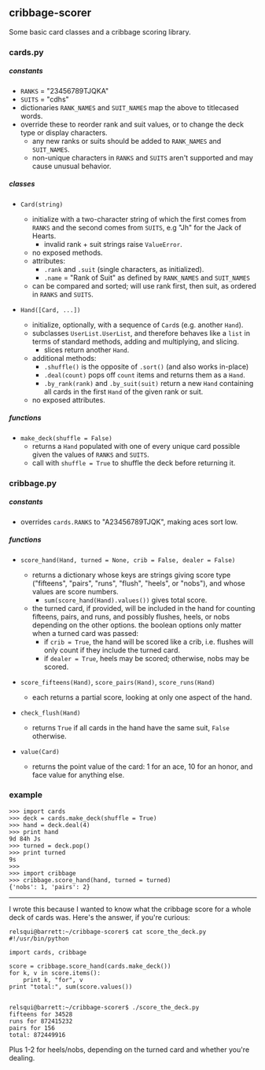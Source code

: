 ## cribbage-scorer

Some basic card classes and a cribbage scoring library.


### cards.py

##### constants
* `RANKS` = "23456789TJQKA"
* `SUITS` = "cdhs"
* dictionaries `RANK_NAMES` and `SUIT_NAMES` map the above to titlecased words.
* override these to reorder rank and suit values, or to change the deck type or
  display characters.
  * any new ranks or suits should be added to `RANK_NAMES` and `SUIT_NAMES`.
  * non-unique characters in `RANKS` and `SUITS` aren't supported and may
    cause unusual behavior.

##### classes
* `Card(string)`
  * initialize with a two-character string of which the first comes from
    `RANKS` and the second comes from `SUITS`, e.g "Jh" for the Jack of Hearts.
    * invalid rank + suit strings raise `ValueError`.
  * no exposed methods.
  * attributes:
    * `.rank` and `.suit` (single characters, as initialized).
    * `.name` = "Rank of Suit" as defined by `RANK_NAMES` and `SUIT_NAMES`
  * can be compared and sorted; will use rank first, then suit, as ordered
    in `RANKS` and `SUITS`.

* `Hand([Card, ...])`
  * initialize, optionally, with a sequence of `Card`s (e.g. another `Hand`).
  * subclasses `UserList.UserList`, and therefore behaves like a `list` in
    terms of standard methods, adding and multiplying, and slicing.
    * slices return another `Hand`.
  * additional methods:
    * `.shuffle()` is the opposite of `.sort()` (and also works in-place)
    * `.deal(count)` pops off `count` items and returns them as a `Hand`.
    * `.by_rank(rank)` and `.by_suit(suit)` return a new `Hand` containing all
      cards in the first `Hand` of the given rank or suit.
  * no exposed attributes.

##### functions
* `make_deck(shuffle = False)`
   * returns a `Hand` populated with one of every unique card possible given
     the values of `RANKS` and `SUITS`.
   * call with `shuffle = True` to shuffle the deck before returning it.


### cribbage.py

##### constants
* overrides `cards.RANKS` to "A23456789TJQK", making aces sort low.

##### functions
* `score_hand(Hand, turned = None, crib = False, dealer = False)`
  * returns a dictionary whose keys are strings giving score type ("fifteens",
    "pairs", "runs", "flush", "heels", or "nobs"), and whose values are score
    numbers.
    * `sum(score_hand(Hand).values())` gives total score.
  * the turned card, if provided, will be included in the hand for counting
    fifteens, pairs, and runs, and possibly flushes, heels, or nobs depending
    on the other options. the boolean options only matter when a turned card
    was passed:
    * if `crib = True`, the hand will be scored like a crib, i.e. flushes will
      only count if they include the turned card.
    * if `dealer = True`, heels may be scored; otherwise, nobs may be scored.

* `score_fifteens(Hand)`, `score_pairs(Hand)`, `score_runs(Hand)`
  * each returns a partial score, looking at only one aspect of the hand.

* `check_flush(Hand)`
  * returns `True` if all cards in the hand have the same suit, `False`
    otherwise.

* `value(Card)`
  * returns the point value of the card: 1 for an ace, 10 for an honor, and
    face value for anything else.


### example

```
>>> import cards
>>> deck = cards.make_deck(shuffle = True)
>>> hand = deck.deal(4)
>>> print hand
9d 84h Js
>>> turned = deck.pop()
>>> print turned
9s
>>> 
>>> import cribbage
>>> cribbage.score_hand(hand, turned = turned)
{'nobs': 1, 'pairs': 2}
```

___
I wrote this because I wanted to know what the cribbage score for a whole deck
of cards was. Here's the answer, if you're curious:

```
relsqui@barrett:~/cribbage-scorer$ cat score_the_deck.py 
#!/usr/bin/python

import cards, cribbage

score = cribbage.score_hand(cards.make_deck())
for k, v in score.items():
    print k, "for", v
print "total:", sum(score.values())


relsqui@barrett:~/cribbage-scorer$ ./score_the_deck.py 
fifteens for 34528
runs for 872415232
pairs for 156
total: 872449916
```

Plus 1-2 for heels/nobs, depending on the turned card and whether you're
dealing.
